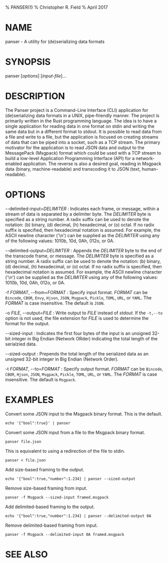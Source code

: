 % PANSER(1)
% Christopher R. Field
% April 2017

# NAME

panser - A utility for (de)serializing data formats

# SYNOPSIS

panser [*options*] [*input-file*]...

# DESCRIPTION

The Panser project is a Command-Line Interface (CLI) application for (de)serializing data formats in a UNIX, pipe-friendly manner. The project is primarily written in the Rust programming language. The idea is to have a single application for reading data in one format on stdin and writing the same data but in a different format to stdout. It is possible to read data from a file and write to a file, but the application is focused on creating streams of data that can be piped into a socket, such as a TCP stream. The primary motivator for the application is to read JSON data and output to the MessagePack (Msgpack) format which could be used with a TCP stream to build a low-level Application Programming Interface (API) for a network-enabled application. The reverse is also a desired goal, reading in Msgpack data (binary, machine-readable) and transcoding it to JSON (text, human-readable).

# OPTIONS

\--delimited-input=*DELIMITER*
:   Indicates each frame, or message, within a stream of data is separated by a delimiter byte. The *DELIMITER* byte is specified as a string number. A radix suffix can be used to denote the notation: (b) binary, (d) decimal, (h) hexadecimal, or (o) octal. If no radix suffix is specified, then hexadecimal notation is assumed. For example, the ASCII newline character ('\n') can be supplied as the *DELIMITER* using any of the following values: 1010b, 10d, 0Ah, 012o, or 0A.

\--delimited-output=*DELIMITER*
:   Appends the *DELIMITER* byte to the end of the transcode frame, or message. The *DELIMITER* byte is specified as a string number. A radix suffix can be used to denote the notation: (b) binary, (d) decimal, (h) hexadecimal, or (o) octal. If no radix suffix is specified, then hexadecimal notation is assumed. For example, the ASCII newline character ('\n') can be supplied as the *DELIMITER* using any of the following values: 1010b, 10d, 0Ah, 012o, or 0A.

-f *FORMAT*, \--from=*FORMAT*
:   Specify input format.  *FORMAT* can be `Bincode`, `CBOR`, `Envy`, `Hjson`, `JSON`, `Msgpack`, `Pickle`, `TOML`, `URL`, or `YAML`. The *FORMAT* is case insensitive. The default is `JSON`.

-o *FILE*, \--output=*FILE*
:   Write output to *FILE* instead of *stdout*. If the `-t,--to` option is not used, the file extension for *FILE* is used to determine the format for the output.

\--sized-input
:   Indicates the first four bytes of the input is an unsigned 32-bit integer in Big Endian (Network ORder) indicating the total length of the serialzied data.

\--sized-output
:   Prepends the total length of the serialized data as an unsigned 32-bit integer in Big Endian (Network Order).

-t *FORMAT*, \--to=*FORMAT*
:   Specify output format.  *FORMAT* can be `Bincode`, `CBOR`, `Hjson`, `JSON`, `Msgpack`, `Pickle`, `TOML`, `URL`, or `YAML`. The *FORMAT* is case insensitive. The default is `Msgpack`.

# EXAMPLES

Convert some JSON input to the Msgpack binary format. This is the default.

    echo '{"bool":true}' | panser

Convert some JSON input from a file to the Msgpack binary format.

    panser file.json

This is equivalent to using a redirection of the file to stdin.

    panser < file.json

Add size-based framing to the output.

    echo '{"bool":true,"number":1.234} | panser --sized-output

Remove size-based framing from input.

    panser -f Msgpack --sized-input framed.msgpack

Add delimited-based framing to the output.

    echo '{"bool":true,"number":1.234} | panser --delimited-output 0A

Remove delimited-based framing from input.

    panser -f Msgpack --delimited-input 0A framed.msgpack

# SEE ALSO

